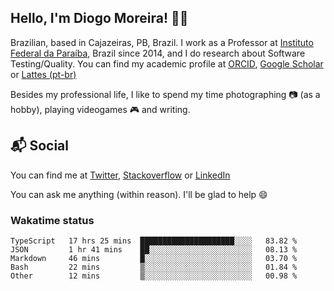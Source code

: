 ## Hello, I'm Diogo Moreira! 👋🏻

Brazilian, based in Cajazeiras, PB, Brazil.
I work as a Professor at [Instituto Federal da Paraíba](https://ifpb.edu.br), Brazil since 2014, and I do research about Software Testing/Quality. You can find my academic profile at [ORCID](https://orcid.org/0000-0003-1803-6565), [Google Scholar](https://scholar.google.com.br/citations?hl=pt-BR&user=DlSdlvEAAAAJ) or [Lattes (pt-br)](http://buscatextual.cnpq.br/buscatextual/visualizacv.do?id=K4384159A1)

Besides my professional life, I like to spend my time photographing 📷 (as a hobby), playing videogames 🎮 and writing.

## 📬 Social

You can find me at [Twitter](https://twitter.com/diogodmoreira), [Stackoverflow](https://stackoverflow.com/users/1541533/diogo-moreira) or [LinkedIn](https://linkedin.com/in/diogodmoreira)

You can ask me anything (within reason). I'll be glad to help 😄

### Wakatime status

<!--START_SECTION:waka-->

```text
TypeScript   17 hrs 25 mins  █████████████████████░░░░   83.82 %
JSON         1 hr 41 mins    ██░░░░░░░░░░░░░░░░░░░░░░░   08.13 %
Markdown     46 mins         █░░░░░░░░░░░░░░░░░░░░░░░░   03.70 %
Bash         22 mins         ▒░░░░░░░░░░░░░░░░░░░░░░░░   01.84 %
Other        12 mins         ▒░░░░░░░░░░░░░░░░░░░░░░░░   00.98 %
```

<!--END_SECTION:waka-->
